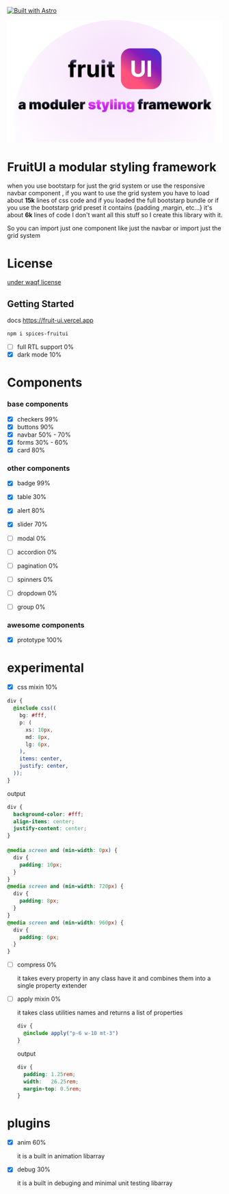 [![Built with Astro](https://astro.badg.es/v2/built-with-astro/tiny.svg)](https://astro.build)

  <img src="https://github.com/spices-solutions/fruitUI/blob/new-docs/apps/docs/public/cover.png"/>

# FruitUI a modular styling framework 

when you use bootstarp for just the grid system or use the responsive navbar component ,
if you want to use the grid system you have to load about **15k** lines of css code and if you loaded the full bootstarp bundle or if you use the bootstarp grid preset it contains {padding ,margin, etc...} it's about **6k** lines of code I don't want all this stuff so I create this library with it. 

So you can import just one component like just the navbar or import just the grid system 

# License

<a href="https://github.com/ojuba-org/waqf/blob/master/2.0/EN/RAW">under waqf license</a>

## Getting Started

docs https://fruit-ui.vercel.app

```bash
npm i spices-fruitui 
```


- [ ] full RTL support 0%
- [x] dark mode 10%

# Components

### base components

- [x] checkers 99%
- [x] buttons  90%
- [x] navbar   50% - 70%
- [x] forms 30% - 60%
- [x] card 80%

### other components

- [x] badge 99%
- [x] table 30%
- [x] alert 80%
- [x] slider 70%
- [ ] modal 0%
- [ ] accordion 0%
- [ ] pagination 0%
- [ ] spinners 0%
- [ ] dropdown 0%
- [ ] group 0%


### awesome components

- [x] prototype 100%


# experimental

- [x] css mixin 10%

```scss 
div {
  @include css((
    bg: #fff,
    p: (
      xs: 10px,
      md: 8px,
      lg: 6px,
    ),
    items: center,
    justify: center,    
  ));
}
```

output 
```css
div {
  background-color: #fff;
  align-items: center;
  justify-content: center;
}

@media screen and (min-width: 0px) {
  div {
    padding: 10px;
  }
}
@media screen and (min-width: 720px) {
  div {
    padding: 8px;
  }
}
@media screen and (min-width: 960px) {
  div {
    padding: 6px;
  }
}
```

- [ ] compress 0%

  it takes every property in any class have it and combines them into a single property extender

- [ ] apply mixin 0%

  it takes class utilities names and returns a list of properties

  ```scss
  div {
    @include apply("p-6 w-10 mt-3")
  }
  ```
  output
  ```css
  div {
    padding: 1.25rem;
    width:   26.25rem;
    margin-top: 0.5rem;
  }
  ```

# plugins 

- [x] anim 60%
  
  it is a built in animation libarray 

- [x] debug 30%
  
  it is a built in debuging and minimal unit testing  libarray